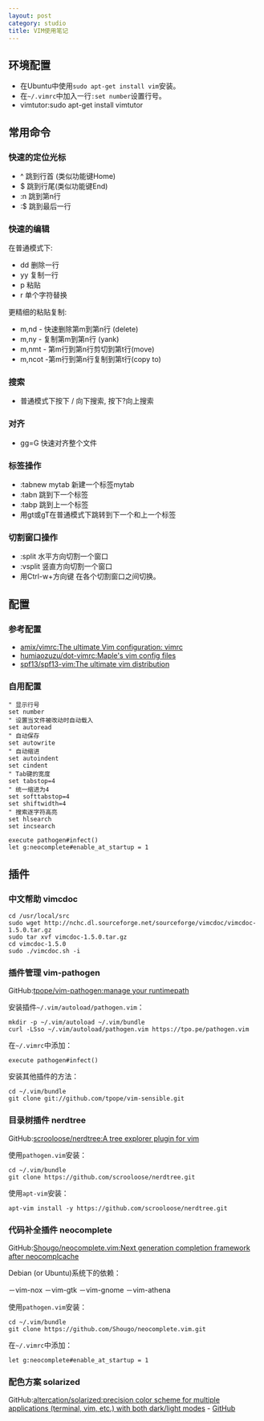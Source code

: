 ```yaml
---
layout: post
category: studio
title: VIM使用笔记 
---
```


## 环境配置

- 在Ubuntu中使用`sudo apt-get install vim`安装。
- 在`~/.vimrc`中加入一行`:set number`设置行号。
- vimtutor:sudo apt-get install vimtutor

## 常用命令

### 快速的定位光标

- ^ 跳到行首 (类似功能键Home)
- $ 跳到行尾(类似功能键End)
- :n 跳到第n行
- :$ 跳到最后一行

### 快速的编辑

在普通模式下:

- dd 删除一行
- yy 复制一行
- p 粘贴
- r 单个字符替换

更精细的粘贴复制:

- m,nd - 快速删除第m到第n行 (delete)
- m,ny - 复制第m到第n行 (yank)
- m,nmt - 第m行到第n行剪切到第t行(move)
- m,ncot -第m行到第n行复制到第t行(copy to)

### 搜索

- 普通模式下按下 / 向下搜索, 按下?向上搜索

### 对齐

- gg=G 快速对齐整个文件

### 标签操作

- :tabnew mytab 新建一个标签mytab
- :tabn 跳到下一个标签
- :tabp 跳到上一个标签
- 用gt或gT在普通模式下跳转到下一个和上一个标签

### 切割窗口操作

- :split 水平方向切割一个窗口
- :vsplit 竖直方向切割一个窗口
- 用Ctrl-w+方向键 在各个切割窗口之间切换。

## 配置 ##

### 参考配置 ###

- [amix/vimrc:The ultimate Vim configuration: vimrc](https://github.com/amix/vimrc)
- [humiaozuzu/dot-vimrc:Maple's vim config files](https://github.com/humiaozuzu/dot-vimrc)
- [spf13/spf13-vim:The ultimate vim distribution](https://github.com/spf13/spf13-vim)

### 自用配置 ###

	" 显示行号
	set number
	" 设置当文件被改动时自动载入
	set autoread
	" 自动保存
	set autowrite
	" 自动缩进
	set autoindent
	set cindent
	" Tab键的宽度
	set tabstop=4
	" 统一缩进为4
	set softtabstop=4
	set shiftwidth=4
	" 搜索逐字符高亮
	set hlsearch
	set incsearch

	execute pathogen#infect()
	let g:neocomplete#enable_at_startup = 1

## 插件

### 中文帮助 vimcdoc 

    cd /usr/local/src
    sudo wget http://nchc.dl.sourceforge.net/sourceforge/vimcdoc/vimcdoc-1.5.0.tar.gz
    sudo tar xvf vimcdoc-1.5.0.tar.gz
    cd vimcdoc-1.5.0
    sudo ./vimcdoc.sh -i 

### 插件管理 vim-pathogen

GitHub:[tpope/vim-pathogen:manage your runtimepath](https://github.com/tpope/vim-pathogen)

安装插件`~/.vim/autoload/pathogen.vim`：
 
    mkdir -p ~/.vim/autoload ~/.vim/bundle
    curl -LSso ~/.vim/autoload/pathogen.vim https://tpo.pe/pathogen.vim

在`~/.vimrc`中添加：

    execute pathogen#infect()

安装其他插件的方法：

    cd ~/.vim/bundle
    git clone git://github.com/tpope/vim-sensible.git

### 目录树插件 nerdtree

GitHub:[scrooloose/nerdtree:A tree explorer plugin for vim](https://github.com/scrooloose/nerdtree)

使用`pathogen.vim`安装：

    cd ~/.vim/bundle
    git clone https://github.com/scrooloose/nerdtree.git

使用`apt-vim`安装：

    apt-vim install -y https://github.com/scrooloose/nerdtree.git

### 代码补全插件 neocomplete

GitHub:[Shougo/neocomplete.vim:Next generation completion framework after neocomplcache](https://github.com/Shougo/neocomplete.vim)

Debian (or Ubuntu)系统下的依赖：

－vim-nox
－vim-gtk
－vim-gnome
－vim-athena

使用`pathogen.vim`安装：

    cd ~/.vim/bundle
    git clone https://github.com/Shougo/neocomplete.vim.git

在`~/.vimrc`中添加：

    let g:neocomplete#enable_at_startup = 1

### 配色方案 solarized

GitHub:[altercation/solarized:precision color scheme for multiple applications (terminal, vim, etc.) with both dark/light modes](http://ethanschoonover.com/solarized) - [GitHub](https://github.com/altercation/solarized)

